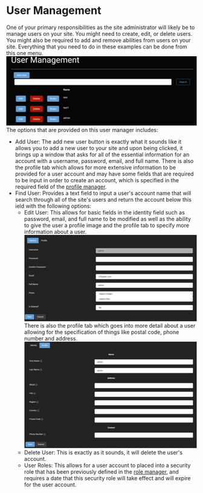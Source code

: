 # User Management

One of your primary responsibilities as the site administrator will likely be to manage users on your site. You might need to create, edit, or delete users. You might also be required to add and remove abilities from users on your site. Everything that you need to do in these examples can be done from this one menu.
![user-management](./assets/user-management.png)
The options that are provided on this user manager includes:
* Add User: The add new user button is exactly what it sounds like it allows you to add a new user to your site and upon being clicked, it brings up a window that asks for all of the essential information for an account with a username, password, email, and full name. There is also the profile tab which allows for more extensive information to be provided for a user account and may have some fields that are required to be input in order to create an account, which is specified in the required field of the [profile manager](profile-management.md).
* Find User: Provides a text field to input a user's account name that will search through all of the site's users and return the account below this ield with the following options:
    * Edit User: This allows for basic fields in the identity field such as password, email, and full name to be modified as well as the ability to give the user a profile image and the profile tab to specify more information about a user. 
    ![user-identity](./assets/user-identity.png)
    There is also the profile tab which goes into more detail about a user allowing for the specification of things like postal code, phone number and address.
    ![user-profile](./assets/user-profile.png)
    * Delete User: This is exactly as it sounds, it will delete the user's account.
    * User Roles: This allows for a user account to placed into a security role that has been previously defined in the [role manager](role-management.md), and requires a date that this security role will take effect and will expire for the user account.